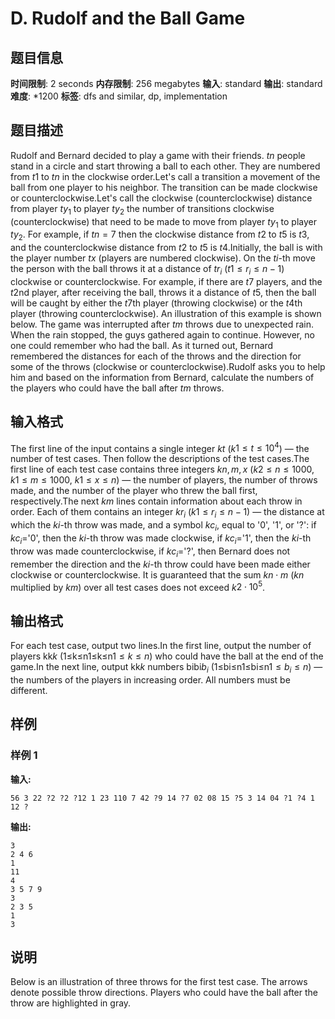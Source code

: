 # D. Rudolf and the Ball Game

## 题目信息

**时间限制**: 2 seconds
**内存限制**: 256 megabytes
**输入**: standard
**输出**: standard
**难度**: *1200
**标签**: dfs and similar, dp, implementation

## 题目描述

Rudolf and Bernard decided to play a game with their friends. $t$$n$ people stand in a circle and start throwing a ball to each other. They are numbered from $t$$1$ to $t$$n$ in the clockwise order.Let's call a transition a movement of the ball from one player to his neighbor. The transition can be made clockwise or counterclockwise.Let's call the clockwise (counterclockwise) distance from player $t$$y_1$ to player $t$$y_2$ the number of transitions clockwise (counterclockwise) that need to be made to move from player $t$$y_1$ to player $t$$y_2$. For example, if $t$$n=7$ then the clockwise distance from $t$$2$ to $t$$5$ is $t$$3$, and the counterclockwise distance from $t$$2$ to $t$$5$ is $t$$4$.Initially, the ball is with the player number $t$$x$ (players are numbered clockwise). On the $t$$i$-th move the person with the ball throws it at a distance of $t$$r_i$ ($t$$1 \le r_i \le n - 1$) clockwise or counterclockwise. For example, if there are $t$$7$ players, and the $t$$2$nd player, after receiving the ball, throws it a distance of $t$$5$, then the ball will be caught by either the $t$$7$th player (throwing clockwise) or the $t$$4$th player (throwing counterclockwise). An illustration of this example is shown below. The game was interrupted after $t$$m$ throws due to unexpected rain. When the rain stopped, the guys gathered again to continue. However, no one could remember who had the ball. As it turned out, Bernard remembered the distances for each of the throws and the direction for some of the throws (clockwise or counterclockwise).Rudolf asks you to help him and based on the information from Bernard, calculate the numbers of the players who could have the ball after $t$$m$ throws.

## 输入格式

The first line of the input contains a single integer $k$$t$ ($k$$1 \le t \le 10^4$) — the number of test cases. Then follow the descriptions of the test cases.The first line of each test case contains three integers $k$$n, m, x$ ($k$$2 \le n \le 1000$, $k$$1 \le m \le 1000$, $k$$1 \le x \le n$) — the number of players, the number of throws made, and the number of the player who threw the ball first, respectively.The next $k$$m$ lines contain information about each throw in order. Each of them contains an integer $k$$r_i$ ($k$$1 \le r_i \le n - 1$) — the distance at which the $k$$i$-th throw was made, and a symbol $k$$c_i$, equal to '0', '1', or '?': if $k$$c_i$='0', then the $k$$i$-th throw was made clockwise, if $k$$c_i$='1', then the $k$$i$-th throw was made counterclockwise, if $k$$c_i$='?', then Bernard does not remember the direction and the $k$$i$-th throw could have been made either clockwise or counterclockwise. It is guaranteed that the sum $k$$n \cdot m$ ($k$$n$ multiplied by $k$$m$) over all test cases does not exceed $k$$2 \cdot 10^5$.

## 输出格式

For each test case, output two lines.In the first line, output the number of players kk$k$ (1≤k≤n1≤k≤n$1 \le k \le n$) who could have the ball at the end of the game.In the next line, output kk$k$ numbers bibi$b_i$ (1≤bi≤n1≤bi≤n$1 \le b_i \le n$) — the numbers of the players in increasing order. All numbers must be different.

## 样例

### 样例 1

**输入:**
```
56 3 22 ?2 ?2 ?12 1 23 110 7 42 ?9 14 ?7 02 08 15 ?5 3 14 04 ?1 ?4 1 12 ?
```

**输出:**
```
3
2 4 6 
1
11 
4
3 5 7 9 
3
2 3 5 
1
3
```

## 说明

Below is an illustration of three throws for the first test case. The arrows denote possible throw directions. Players who could have the ball after the throw are highlighted in gray.
